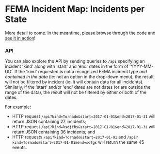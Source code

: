 # FEMA Incident Map: Incidents per State

More detail to come. In the meantime, please browse through the code and [see it in action](http://meggan.green/checkr)!

### API
You can also explore the API by sending queries to `/api` specifying an incident 'kind' along with 'start' and 'end' dates in the form of 'YYYY-MM-DD'. If the 'kind' requested is not a recognized FEMA incident type *and contained in the data* (ie: not an option in the drop-down menu), the result will not be filtered by incident (ie: it will contain data for all incidents). Similarly, if the 'start' and/or 'end' dates are not dates (or are outside the range of the data), the result will not be filtered by either or both of the dates.

For example:
  * HTTP request `/api?kind=Tornado&start=2017-01-01&end=2017-01-31` will return JSON containing 27 incidents;
  * HTTP request `/api?kind=ksdjfhs&start=2017-01-01&end=2017-01-31` will return JSON containing 36 incidents; and
  * HTTP requests `/api?kind=Tornado&start=2017-01-01` and `/api?kind=Tornado&start=2017-01-01&end=sdfgs` will return the same 45 events.
